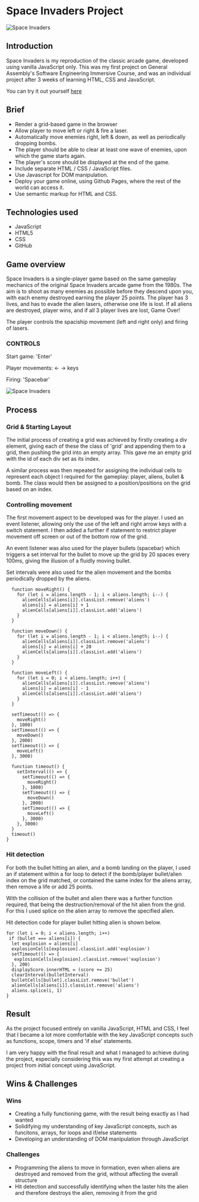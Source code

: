 # Space Invaders Project

![Space Invaders](https://user-images.githubusercontent.com/41396233/73085756-1d58e300-3ec7-11ea-9e99-5e6988de67a0.png)

## Introduction

Space Invaders is my reproduction of the classic arcade game, developed using vanilla JavaScript only. This was my first project on General Assembly's Software Engineering Immersive Course, and was an individual project after 3 weeks of learning HTML, CSS and JavaScript.

You can try it out yourself [here](https://andre-urbani.github.io/project-1/)

## Brief

- Render a grid-based game in the browser
- Allow player to move left or right & fire a laser.
- Automatically move enemies right, left & down, as well as periodically dropping bombs.
- The player should be able to clear at least one wave of enemies, upon which the game starts again.
- The player's score should be displayed at the end of the game.
- Include separate HTML / CSS / JavaScript files.
- Use Javascript for DOM manipulation.
- Deploy your game online, using Github Pages, where the rest of the world can access it.
- Use semantic markup for HTML and CSS.

## Technologies used

- JavaScript
- HTML5
- CSS
- GitHub

## Game overview

Space Invaders is a single-player game based on the same gameplay mechanics of the original Space Invaders arcade game from the 1980s. The aim is to shoot as many enemies as possible before they descend upon you, with each enemy destroyed earning the player 25 points. The player has 3 lives, and has to evade the alien lasers, otherwise one life is lost. If all aliens are destroyed, player wins, and if all 3 player lives are lost, Game Over!

The player controls the spaciship movement (left and right only) and firing of lasers.

### CONTROLS
Start game: 'Enter'

Player movements: ← → keys

Firing: 'Spacebar'

![Space Invaders](https://user-images.githubusercontent.com/41396233/73085739-116d2100-3ec7-11ea-8735-4961388c38a3.png)

## Process

### Grid & Starting Layout
The initial process of creating a grid was achieved by firstly creating a div element, giving each of these the class of 'grid' and appending them to a grid, then pushing the grid into an empty array. This gave me an empty grid with the id of each div set as its index.

A similar process was then repeated for assigning the individual cells to represent each object I required for the gameplay: player, aliens, bullet & bomb. The class would then be assigned to a position/positions on the grid based on an index.

### Controlling movement

The first movement aspect to be developed was for the player. I used an event listener, allowing only the use of the left and right arrow keys with a switch statement. I then added a further if statement to restrict player movement off screen or out of the bottom row of the grid.

An event listener was also used for the player bullets (spacebar) which triggers a set interval for the bullet to move up the grid by 20 spaces every 100ms, giving the illusion of a fluidly moving bullet.

Set intervals were also used for the alien movement and the bombs periodically dropped by the aliens.

```
  function moveRight() {
    for (let i = aliens.length - 1; i < aliens.length; i--) {
      alienCells[aliens[i]].classList.remove('aliens')
      aliens[i] = aliens[i] + 1
      alienCells[aliens[i]].classList.add('aliens')
    }
  }

  function moveDown() {
    for (let i = aliens.length - 1; i < aliens.length; i--) {
      alienCells[aliens[i]].classList.remove('aliens')
      aliens[i] = aliens[i] + 20
      alienCells[aliens[i]].classList.add('aliens')
    }
  }

  function moveLeft() {
    for (let i = 0; i < aliens.length; i++) {
      alienCells[aliens[i]].classList.remove('aliens')
      aliens[i] = aliens[i] - 1
      alienCells[aliens[i]].classList.add('aliens')
    }
  }

  setTimeout(() => {
    moveRight()
  }, 1000)
  setTimeout(() => {
    moveDown()
  }, 2000)
  setTimeout(() => {
    moveLeft()
  }, 3000)

  function timeout() {
    setInterval(() => {
      setTimeout(() => {
        moveRight()
      }, 1000)
      setTimeout(() => {
        moveDown()
      }, 2000)
      setTimeout(() => {
        moveLeft()
      }, 3000)
    }, 3000)
  }
  timeout()
}
``` 

### Hit detection

For both the bullet hitting an alien, and a bomb landing on the player, I used an if statement within a for loop to detect if the bomb/player bullet/alien index on the grid matched, or contained the same index for the aliens array, then remove a life or add 25 points.

With the collision of the bullet and alien there was a further function required, that being the destruction/removal of the hit alien from the grid. For this I used splice on the alien array to remove the specified alien.

Hit detection code for player bullet hitting alien is shown below.

```
for (let i = 0; i < aliens.length; i++)
 if (bullet === aliens[i]) {
  let explosion = aliens[i]
  explosionCells[explosion].classList.add('explosion')
  setTimeout(() => {
   explosionCells[explosion].classList.remove('explosion')
  }, 200)
  displayScore.innerHTML = (score += 25)
  clearInterval(bulletInterval)
  bulletCells[bullet].classList.remove('bullet')
  alienCells[aliens[i]].classList.remove('aliens')
  aliens.splice(i, 1)
}

```

## Result

As the project focused entirely on vanilla JavaScript, HTML and CSS, I feel that I became a lot more comfortable with the key JavaScript concepts such as functions, scope, timers and 'if else' statements.

I am very happy with the final result and what I managed to achieve during the project, especially considering this was my first attempt at creating a project from initial concept using JavaScript.

## Wins & Challenges

### Wins

- Creating a fully functioning game, with the result being exactly as I had wanted
- Solidifying my understanding of key JavaScript concepts, such as funcitons, arrays, for loops and if/else statements
- Developing an understanding of DOM manipulation through JavaScript

### Challenges

- Programming the aliens to move in formation, even when aliens are destroyed and removed from the grid, without affecting the overall structure
- Hit detection and successfully identifying when the laster hits the alien and therefore destroys the alien, removing it from the grid

